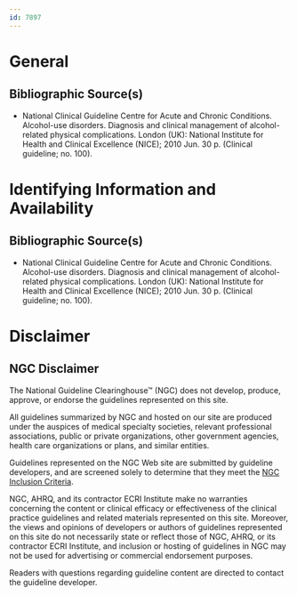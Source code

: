 ```yaml
---
id: 7897
---
```


# General

## Bibliographic Source(s)

- National Clinical Guideline Centre for Acute and Chronic Conditions. Alcohol-use disorders. Diagnosis and clinical management of alcohol-related physical complications. London (UK): National Institute for Health and Clinical Excellence (NICE); 2010 Jun. 30 p. (Clinical guideline; no. 100).

# Identifying Information and Availability

## Bibliographic Source(s)

- National Clinical Guideline Centre for Acute and Chronic Conditions. Alcohol-use disorders. Diagnosis and clinical management of alcohol-related physical complications. London (UK): National Institute for Health and Clinical Excellence (NICE); 2010 Jun. 30 p. (Clinical guideline; no. 100).

# Disclaimer

## NGC Disclaimer

The National Guideline Clearinghouse™ (NGC) does not develop, produce, approve, or endorse the guidelines represented on this site.

All guidelines summarized by NGC and hosted on our site are produced under the auspices of medical specialty societies, relevant professional associations, public or private organizations, other government agencies, health care organizations or plans, and similar entities.

Guidelines represented on the NGC Web site are submitted by guideline developers, and are screened solely to determine that they meet the [NGC Inclusion Criteria](/help-and-about/summaries/inclusion-criteria).

NGC, AHRQ, and its contractor ECRI Institute make no warranties concerning the content or clinical efficacy or effectiveness of the clinical practice guidelines and related materials represented on this site. Moreover, the views and opinions of developers or authors of guidelines represented on this site do not necessarily state or reflect those of NGC, AHRQ, or its contractor ECRI Institute, and inclusion or hosting of guidelines in NGC may not be used for advertising or commercial endorsement purposes.

Readers with questions regarding guideline content are directed to contact the guideline developer.

